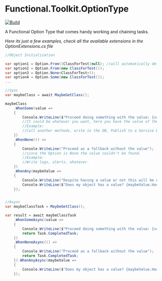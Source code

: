 # Functional.Toolkit.OptionType

[![Build](https://github.com/ricardotondello/Functional.Toolkit.OptionType/actions/workflows/dotnet.yml/badge.svg?branch=main)](https://github.com/ricardotondello/Functional.Toolkit.OptionType/actions/workflows/dotnet.yml)

A Functional Option Type that comes handy working and chaining tasks.

_Here its just a few examples, check all the available extensions in the OptionExtensions.cs file_


```csharp
//Object Initialization

var option1 = Option.From((ClassForTest)null); //will automatically determine if its None or Some based on the generic type
var option2 = Option.From(new ClassForTest());
var option3 = Option.None<ClassForTest>();
var option4 = Option.Some(new ClassForTest());
...

//Sync
var maybeClass = await MaybeGetClass();

maybeClass
    .WhenSome(value =>
    {
        Console.WriteLine($"Proceed doing something with the value: {value.Name}");
        //It could be whatever you want, here you have the value of the type of the Option
        //Example:
        //Call another methods, write in the DB, Publish to a Service Bus, infinity...
    })
    .WhenNone(() =>
    {
        Console.WriteLine("Proceed as a fallback without the value");
        //since the Option is None the value couldn't be found.
        //Example:
        //Write logs, alerts, whatever.
    })
    .WhenAny(maybeValue =>
    {
        Console.WriteLine("Despite having a value or not this will be execute and you can decide what to do.");
        Console.WriteLine($"Does my object has a value? {maybeValue.HasValue}");
    });


//Async
var maybeClassTask = MaybeGetClass();

var result = await maybeClassTask
    .WhenSomeAsync(value => 
    { 
        Console.WriteLine($"Proceed doing something with the value: {value.Name}");
        return Task.CompletedTask;
    })
    .WhenNoneAsync(() =>
    {
        Console.WriteLine("Proceed as a fallback without the value");
        return Task.CompletedTask;
    }).WhenAnyAsync(maybeValue =>
    {
        Console.WriteLine($"Does my object has a value? {maybeValue.HasValue}");
    });
```